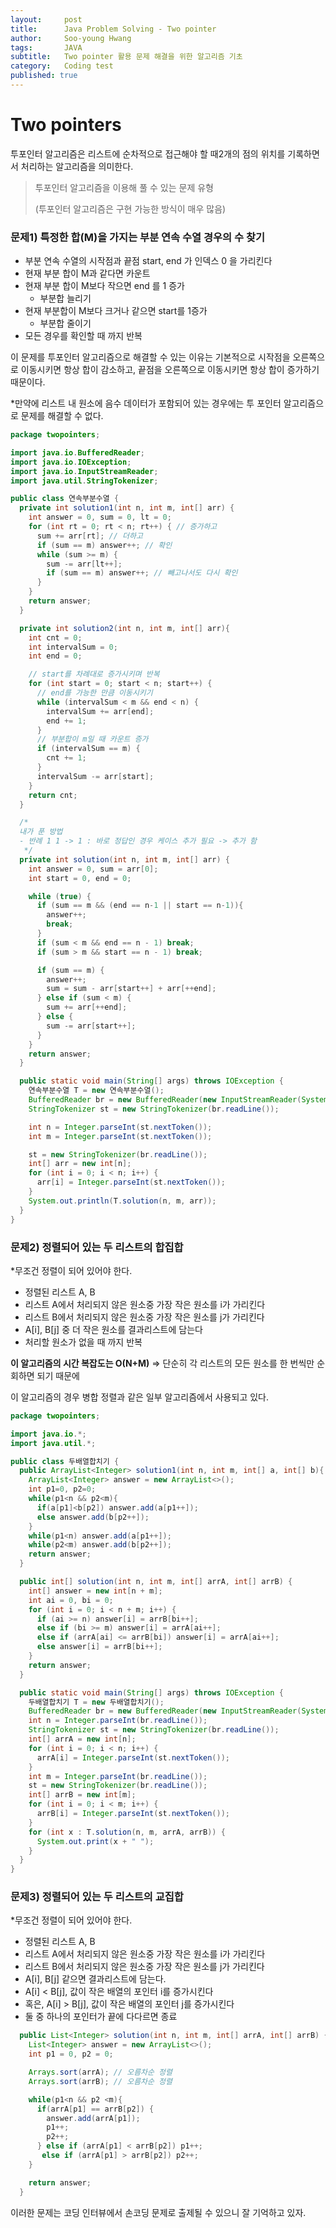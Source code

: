 ```yaml
---
layout:     post
title:      Java Problem Solving - Two pointer
author:     Soo-young Hwang
tags: 		JAVA
subtitle:  	Two pointer 활용 문제 해결을 위한 알고리즘 기초
category:   Coding test
published: true
---
```


# Two pointers

투포인터 알고리즘은 리스트에 순차적으로 접근해야 할 때2개의 점의 위치를 기록하면서 처리하는 알고리즘을 의미한다.

> 투포인터 알고리즘을 이용해 풀 수 있는 문제 유형
>
> (투포인터 알고리즘은 구현 가능한 방식이 매우 많음)

### 문제1) 특정한 합(M)을 가지는 부분 연속 수열 경우의 수 찾기

- 부분 연속 수열의 시작점과 끝점 start, end 가 인덱스 0 을 가리킨다
- 현재 부분 합이 M과 같다면 카운트
- 현재 부분 합이 M보다 작으면 end 를 1 증가
    - 부분합 늘리기
- 현재 부분합이 M보다 크거나 같으면 start를 1증가
    - 부분합 줄이기
- 모든 경우를 확인할 때 까지 반복


이 문제를 투포인터 알고리즘으로 해결할 수 있는 이유는 기본적으로
시작점을 오른쪽으로 이동시키면 항상 합이 감소하고,
끝점을 오른쪽으로 이동시키면 항상 합이 증가하기 때문이다.

*만약에 리스트 내 원소에 음수 데이터가 포함되어 있는 경우에는 투 포인터 알고리즘으로 문제를 해결할 수 없다.

```java
package twopointers;

import java.io.BufferedReader;
import java.io.IOException;
import java.io.InputStreamReader;
import java.util.StringTokenizer;

public class 연속부분수열 {
  private int solution1(int n, int m, int[] arr) {
    int answer = 0, sum = 0, lt = 0;
    for (int rt = 0; rt < n; rt++) { // 증가하고
      sum += arr[rt]; // 더하고
      if (sum == m) answer++; // 확인
      while (sum >= m) {
        sum -= arr[lt++];
        if (sum == m) answer++; // 빼고나서도 다시 확인
      }
    }
    return answer;
  }

  private int solution2(int n, int m, int[] arr){
    int cnt = 0;
    int intervalSum = 0;
    int end = 0;

    // start를 차례대로 증가시키며 반복
    for (int start = 0; start < n; start++) {
      // end를 가능한 만큼 이동시키기
      while (intervalSum < m && end < n) {
        intervalSum += arr[end];
        end += 1;
      }
      // 부분합이 m일 때 카운트 증가
      if (intervalSum == m) {
        cnt += 1;
      }
      intervalSum -= arr[start];
    }
    return cnt;
  }

  /*
  내가 푼 방법
  - 반례 1 1 -> 1 : 바로 정답인 경우 케이스 추가 필요 -> 추가 함
   */
  private int solution(int n, int m, int[] arr) {
    int answer = 0, sum = arr[0];
    int start = 0, end = 0;

    while (true) {
      if (sum == m && (end == n-1 || start == n-1)){
        answer++;
        break;
      }
      if (sum < m && end == n - 1) break;
      if (sum > m && start == n - 1) break;

      if (sum == m) {
        answer++;
        sum = sum - arr[start++] + arr[++end];
      } else if (sum < m) {
        sum += arr[++end];
      } else {
        sum -= arr[start++];
      }
    }
    return answer;
  }

  public static void main(String[] args) throws IOException {
    연속부분수열 T = new 연속부분수열();
    BufferedReader br = new BufferedReader(new InputStreamReader(System.in));
    StringTokenizer st = new StringTokenizer(br.readLine());

    int n = Integer.parseInt(st.nextToken());
    int m = Integer.parseInt(st.nextToken());

    st = new StringTokenizer(br.readLine());
    int[] arr = new int[n];
    for (int i = 0; i < n; i++) {
      arr[i] = Integer.parseInt(st.nextToken());
    }
    System.out.println(T.solution(n, m, arr));
  }
}
```


### 문제2) 정렬되어 있는 두 리스트의 합집합

*무조건 정렬이 되어 있어야 한다.

- 정렬된 리스트  A, B
- 리스트 A에서 처리되지 않은 원소중 가장 작은 원소를 i가 가리킨다
- 리스트 B에서 처리되지 않은 원소중 가장 작은 원소를 j가 가리킨다
- A[i], B[j] 중 더 작은 원소를 결과리스트에 담는다
- 처리할 원소가 없을 때 까지 반복


**이 알고리즘의 시간 복잡도는 O(N+M)**
=> 단순히 각 리스트의 모든 원소를 한 번씩만 순회하면 되기 때문에

이 알고리즘의 경우 병합 정렬과 같은 일부 알고리즘에서 사용되고 있다.

```java
package twopointers;

import java.io.*;
import java.util.*;

public class 두배열합치기 {
  public ArrayList<Integer> solution1(int n, int m, int[] a, int[] b){
    ArrayList<Integer> answer = new ArrayList<>();
    int p1=0, p2=0;
    while(p1<n && p2<m){
      if(a[p1]<b[p2]) answer.add(a[p1++]);
      else answer.add(b[p2++]);
    }
    while(p1<n) answer.add(a[p1++]);
    while(p2<m) answer.add(b[p2++]);
    return answer;
  }

  public int[] solution(int n, int m, int[] arrA, int[] arrB) {
    int[] answer = new int[n + m];
    int ai = 0, bi = 0;
    for (int i = 0; i < n + m; i++) {
      if (ai >= n) answer[i] = arrB[bi++];
      else if (bi >= m) answer[i] = arrA[ai++];
      else if (arrA[ai] <= arrB[bi]) answer[i] = arrA[ai++];
      else answer[i] = arrB[bi++];
    }
    return answer;
  }

  public static void main(String[] args) throws IOException {
    두배열합치기 T = new 두배열합치기();
    BufferedReader br = new BufferedReader(new InputStreamReader(System.in));
    int n = Integer.parseInt(br.readLine());
    StringTokenizer st = new StringTokenizer(br.readLine());
    int[] arrA = new int[n];
    for (int i = 0; i < n; i++) {
      arrA[i] = Integer.parseInt(st.nextToken());
    }
    int m = Integer.parseInt(br.readLine());
    st = new StringTokenizer(br.readLine());
    int[] arrB = new int[m];
    for (int i = 0; i < m; i++) {
      arrB[i] = Integer.parseInt(st.nextToken());
    }
    for (int x : T.solution(n, m, arrA, arrB)) {
      System.out.print(x + " ");
    }
  }
}

```

### 문제3) 정렬되어 있는 두 리스트의 교집합

*무조건 정렬이 되어 있어야 한다.

- 정렬된 리스트  A, B
- 리스트 A에서 처리되지 않은 원소중 가장 작은 원소를 i가 가리킨다
- 리스트 B에서 처리되지 않은 원소중 가장 작은 원소를 j가 가리킨다
- A[i], B[j] 같으면 결과리스트에 담는다.
- A[i] < B[j], 값이 작은 배열의 포인터 i를 증가시킨다
- 혹은, A[i] > B[j], 값이 작은 배열의 포인터 j를 증가시킨다
- 둘 중 하나의 포인터가 끝에 다다르면 종료

```java
  public List<Integer> solution(int n, int m, int[] arrA, int[] arrB) {
    List<Integer> answer = new ArrayList<>();
    int p1 = 0, p2 = 0;

    Arrays.sort(arrA); // 오름차순 정렬
    Arrays.sort(arrB); // 오름차순 정렬

    while(p1<n && p2 <m){
      if(arrA[p1] == arrB[p2]) {
        answer.add(arrA[p1]);
        p1++;
        p2++;
      } else if (arrA[p1] < arrB[p2]) p1++;
       else if (arrA[p1] > arrB[p2]) p2++;
    }

    return answer;
  }
```


이러한 문제는 코딩 인터뷰에서 손코딩 문제로 출제될 수 있으니 잘 기억하고 있자.





